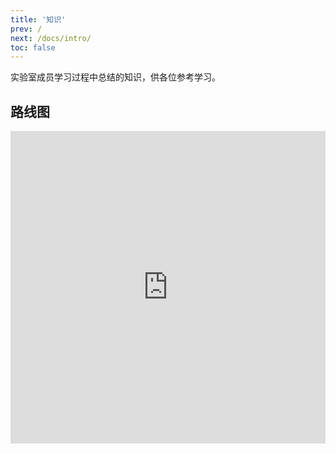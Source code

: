 ```yaml
---
title: '知识'
prev: /
next: /docs/intro/
toc: false
---
```


实验室成员学习过程中总结的知识，供各位参考学习。

## 路线图

<iframe src="https://roadmap.sh/r/embed?id=6715e922791f57dd60367851" width="100%" height="500px" frameBorder="0"></iframe>

